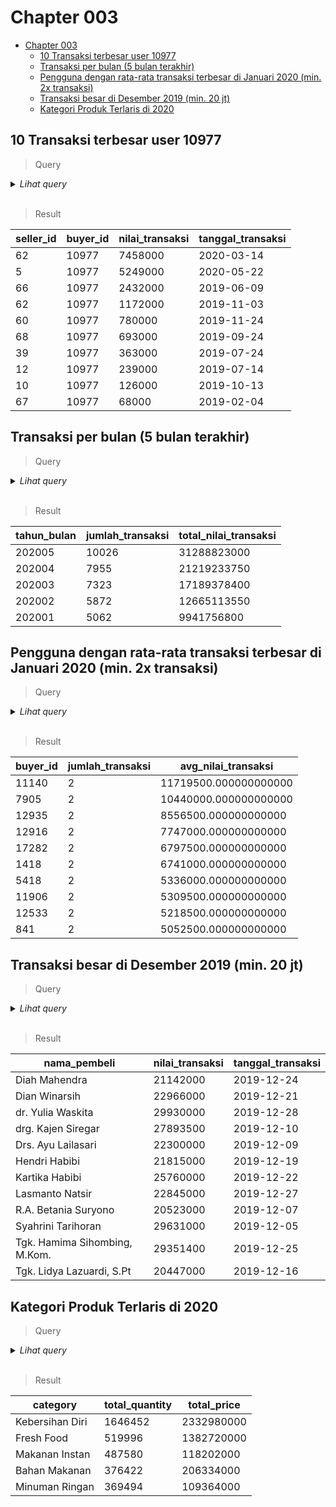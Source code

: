 # Chapter 003

- [Chapter 003](#chapter-003)
	- [10 Transaksi terbesar user 10977](#10-transaksi-terbesar-user-10977)
	- [Transaksi per bulan (5 bulan terakhir)](#transaksi-per-bulan-5-bulan-terakhir)
	- [Pengguna dengan rata-rata transaksi terbesar di Januari 2020 (min. 2x transaksi)](#pengguna-dengan-rata-rata-transaksi-terbesar-di-januari-2020-min-2x-transaksi)
	- [Transaksi besar di Desember 2019 (min. 20 jt)](#transaksi-besar-di-desember-2019-min-20-jt)
	- [Kategori Produk Terlaris di 2020](#kategori-produk-terlaris-di-2020)

## 10 Transaksi terbesar user 10977

> Query

<details>

<summary> <i>Lihat query</i> </summary>

```sql
select seller_id, buyer_id, total as nilai_transaksi, created_at as tanggal_transaksi
from orders
where buyer_id = 10977
order by 3 desc
limit 10
```

</details>

</br>

> Result

|seller_id|buyer_id|nilai_transaksi|tanggal_transaksi|
|---------|--------|---------------|-----------------|
|62|10977|7458000|2020-03-14|
|5|10977|5249000|2020-05-22|
|66|10977|2432000|2019-06-09|
|62|10977|1172000|2019-11-03|
|60|10977|780000|2019-11-24|
|68|10977|693000|2019-09-24|
|39|10977|363000|2019-07-24|
|12|10977|239000|2019-07-14|
|10|10977|126000|2019-10-13|
|67|10977|68000|2019-02-04|

## Transaksi per bulan (5 bulan terakhir)

> Query

<details>

<summary> <i>Lihat query</i> </summary>

```sql
select to_char(created_at, 'YYYYMM') as tahun_bulan, count(1) as jumlah_transaksi, sum(total) as total_nilai_transaksi
from orders
group by 1
order by 1 desc 
limit 5
```

</details>

</br>

> Result

|tahun_bulan|jumlah_transaksi|total_nilai_transaksi|
|-----------|----------------|---------------------|
|202005|10026|31288823000|
|202004|7955|21219233750|
|202003|7323|17189378400|
|202002|5872|12665113550|
|202001|5062|9941756800|


## Pengguna dengan rata-rata transaksi terbesar di Januari 2020 (min. 2x transaksi)

> Query

<details>

<summary> <i>Lihat query</i> </summary>

```sql
select buyer_id, count(1) as jumlah_transaksi, avg(total) as avg_nilai_transaksi
from orders
where created_at>='2020-01-01' and created_at<'2020-02-01'
group by 1
having count(1)>= 2
order by 3 desc
limit 10
```

</details>

</br>

> Result

|buyer_id|jumlah_transaksi|avg_nilai_transaksi|
|--------|----------------|-------------------|
|11140|2|11719500.000000000000|
|7905|2|10440000.000000000000|
|12935|2|8556500.000000000000|
|12916|2|7747000.000000000000|
|17282|2|6797500.000000000000|
|1418|2|6741000.000000000000|
|5418|2|5336000.000000000000|
|11906|2|5309500.000000000000|
|12533|2|5218500.000000000000|
|841|2|5052500.000000000000|


## Transaksi besar di Desember 2019 (min. 20 jt)

> Query

<details>

<summary> <i>Lihat query</i> </summary>

```sql
select users.nama_user as nama_pembeli, orders.total as nilai_transaksi, orders.created_at as tanggal_transaksi
from orders
inner join users on buyer_id = user_id
where created_at>='2019-12-01' and created_at<'2020-01-01'
and total >= 2e7
order by 1
```

</details>

</br>

> Result

|nama_pembeli|nilai_transaksi|tanggal_transaksi|
|------------|---------------|-----------------|
|Diah Mahendra|21142000|2019-12-24|
|Dian Winarsih|22966000|2019-12-21|
|dr. Yulia Waskita|29930000|2019-12-28|
|drg. Kajen Siregar|27893500|2019-12-10|
|Drs. Ayu Lailasari|22300000|2019-12-09|
|Hendri Habibi|21815000|2019-12-19|
|Kartika Habibi|25760000|2019-12-22|
|Lasmanto Natsir|22845000|2019-12-27|
|R.A. Betania Suryono|20523000|2019-12-07|
|Syahrini Tarihoran|29631000|2019-12-05|
|Tgk. Hamima Sihombing, M.Kom.|29351400|2019-12-25|
|Tgk. Lidya Lazuardi, S.Pt|20447000|2019-12-16|

## Kategori Produk Terlaris di 2020

> Query

<details>

<summary> <i>Lihat query</i> </summary>

```sql
select category, sum(quantity) as total_quantity, sum(price) as total_price
from orders
inner join order_details using(order_id)
inner join products using(product_id)
where created_at>='2020-01-01'
and delivery_at is not null
group by 1
order by 2 desc
limit 5
```

</details>

</br>

> Result

|category|total_quantity|total_price|
|--------|--------------|-----------|
|Kebersihan Diri|1646452|2332980000|
|Fresh Food|519996|1382720000|
|Makanan Instan|487580|118202000|
|Bahan Makanan|376422|206334000|
|Minuman Ringan|369494|109364000|